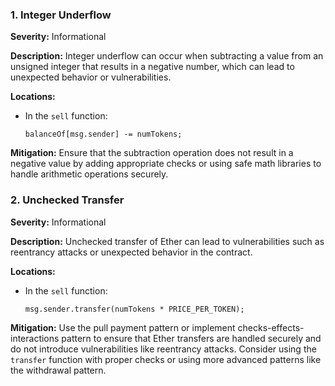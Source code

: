 ### 1. **Integer Underflow**

**Severity:**
Informational

**Description:**
Integer underflow can occur when subtracting a value from an unsigned integer that results in a negative number, which can lead to unexpected behavior or vulnerabilities.

**Locations:**

- In the `sell` function:
  ```solidity
  balanceOf[msg.sender] -= numTokens;
  ```

**Mitigation:**
Ensure that the subtraction operation does not result in a negative value by adding appropriate checks or using safe math libraries to handle arithmetic operations securely.

### 2. **Unchecked Transfer**

**Severity:**
Informational

**Description:**
Unchecked transfer of Ether can lead to vulnerabilities such as reentrancy attacks or unexpected behavior in the contract.

**Locations:**

- In the `sell` function:
  ```solidity
  msg.sender.transfer(numTokens * PRICE_PER_TOKEN);
  ```

**Mitigation:**
Use the pull payment pattern or implement checks-effects-interactions pattern to ensure that Ether transfers are handled securely and do not introduce vulnerabilities like reentrancy attacks. Consider using the `transfer` function with proper checks or using more advanced patterns like the withdrawal pattern.
